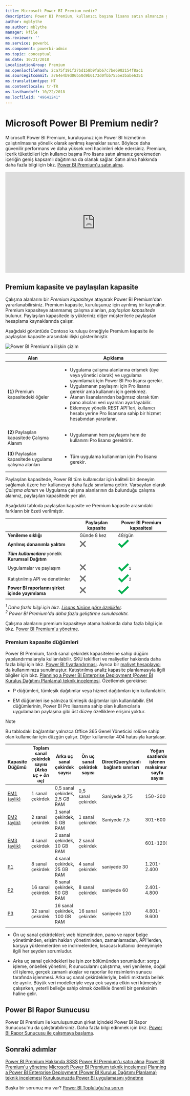 ```yaml
---
title: Microsoft Power BI Premium nedir?
description: Power BI Premium, kullanıcı başına lisans satın almanıza gerektirmeden daha güvenilir performans ve daha yüksek veri hacimleri sunan, kuruluşunuz veya ekibiniz için ayrılmış kapasitedir.
author: mgblythe
ms.author: mblythe
manager: kfile
ms.reviewer: ''
ms.service: powerbi
ms.component: powerbi-admin
ms.topic: conceptual
ms.date: 10/21/2018
LocalizationGroup: Premium
ms.openlocfilehash: 2ca75f191f27bd158b9fab67c7be6902154f8ac1
ms.sourcegitcommit: a764e4b9d06b50d9b6173d0fbb7555e3babe6351
ms.translationtype: HT
ms.contentlocale: tr-TR
ms.lasthandoff: 10/22/2018
ms.locfileid: "49641241"
---
```

# <a name="what-is-microsoft-power-bi-premium"></a>Microsoft Power BI Premium nedir?

Microsoft Power BI Premium, kuruluşunuz için Power BI hizmetinin çalıştırılmasına yönelik olarak ayrılmış kaynaklar sunar. Böylece daha güvenilir performans ve daha yüksek veri hacimleri elde edersiniz. Premium, içerik tüketicileri için kullanıcı başına Pro lisans satın almanız gerekmeden içeriğin geniş kapsamlı dağıtımına da olanak sağlar. Satın alma hakkında daha fazla bilgi için bkz. [Power BI Premium'u satın alma](service-admin-premium-purchase.md).

<iframe width="560" height="315" src="https://www.youtube.com/embed/lNQDkN0GXzU?rel=0&amp;showinfo=0" frameborder="0" allowfullscreen></iframe>

## <a name="premium-capacity-and-shared-capacity"></a>Premium kapasite ve paylaşılan kapasite

Çalışma alanlarını bir *Premium kapasiteye* atayarak Power BI Premium'dan yararlanabilirsiniz. Premium kapasite, kuruluşunuz için ayrılmış bir kaynaktır. Premium kapasiteye atanmamış çalışma alanları, *paylaşılan kapasitede* bulunur. Paylaşılan kapasitede iş yükleriniz diğer müşterilerle paylaşılan hesaplama kaynaklarında çalışır.

Aşağıdaki görüntüde Contoso kuruluşu örneğiyle Premium kapasite ile paylaşılan kapasite arasındaki ilişki gösterilmiştir.

![Power BI Premium'a ilişkin çizim](media/service-premium/premium-chart.png)

| Alan | Açıklama |
| --- | --- |
| **(1)** Premium kapasitedeki öğeler | <ul><li>Uygulama çalışma alanlarına erişmek (üye veya yönetici olarak) ve uygulama yayımlamak için Power BI Pro lisansı gerekir.<li>Uygulamanın paylaşımı için Pro lisansı gerekir ama kullanımı için gerekmez.<li>Atanan lisanslarından bağımsız olarak tüm pano alıcıları veri uyarıları ayarlayabilir.<li>Eklemeye yönelik REST API'leri, kullanıcı hesabı yerine Pro lisansına sahip bir hizmet hesabından yararlanır.</ul> |
| **(2)** Paylaşılan kapasitede Çalışma Alanım | <ul><li>Uygulamanın hem paylaşımı hem de kullanımı Pro lisansı gerektirir.</ul> |
| **(3)** Paylaşılan kapasitede uygulama çalışma alanları | <ul><li>Tüm uygulama kullanımları için Pro lisansı gerekir.</ul>|
| | |

Paylaşılan kapasitede, Power BI tüm kullanıcılar için kaliteli bir deneyim sağlamak üzere her kullanıcıya daha fazla sınırlama getirir. Varsayılan olarak *Çalışma alanım* ve Uygulama çalışma alanlarının da bulunduğu çalışma alanınız, paylaşılan kapasitede yer alır.

Aşağıdaki tabloda paylaşılan kapasite ve Premium kapasite arasındaki farkların bir özeti verilmiştir.

|  | Paylaşılan kapasite | Power BI Premium kapasitesi |
| --- | --- | --- |
| **Yenileme sıklığı** |Günde 8 kez |48/gün |
| **Ayrılmış donanımla yalıtım** |![](media/service-premium/not-available.png "Kullanılamaz") |![](media/service-premium/available.png "Kullanılabilir") |
| ***Tüm kullanıcılara*** yönelik **Kurumsal Dağıtım** | | |
| Uygulamalar ve paylaşım |![](media/service-premium/not-available.png "Kullanılamaz") |![](media/service-premium/available.png "Kullanılabilir")<sup>1</sup> |
| Katıştırılmış API ve denetimler |![](media/service-premium/not-available.png "Kullanılamaz") |![](media/service-premium/available.png "Kullanılabilir")<sup>2</sup> |
| **Power BI raporlarını şirket içinde yayımlama** |![](media/service-premium/not-available.png "Kullanılamaz") |![](media/service-premium/available.png "Kullanılabilir") |
| | | |

*<sup>1</sup> Daha fazla bilgi için bkz. [Lisans türüne göre özellikler](service-features-license-type.md).*  
*<sup>2</sup> Power BI Premium'da daha fazla geliştirme sunulacaktır.*

Çalışma alanlarını premium kapasiteye atama hakkında daha fazla bilgi için bkz. [Power BI Premium'u yönetme](service-admin-premium-manage.md).

<a name="premiumskus"/>

### <a name="premium-capacity-nodes"></a>Premium kapasite düğümleri

Power BI Premium, farklı sanal çekirdek kapasitelerine sahip düğüm yapılandırmalarıyla kullanılabilir. SKU teklifleri ve maliyetler hakkında daha fazla bilgi için bkz. [Power BI fiyatlandırması](https://powerbi.microsoft.com/pricing/). Ayrıca bir [maliyet hesaplayıcı](https://powerbi.microsoft.com/calculator/) da kullanımınıza sunulmuştur. Katıştırılmış analiz kapasite planlamasıyla ilgili bilgiler için bkz. [Planning a Power BI Enterprise Deployment (Power BI Kuruluş Dağıtımı Planlama) teknik incelemesi](https://aka.ms/pbienterprisedeploy). Özetlemek gerekirse:

* P düğümleri, tümleşik dağıtımlar veya hizmet dağıtımları için kullanılabilir.

* EM düğümleri ise yalnızca tümleşik dağıtımlar için kullanılabilir. EM düğümlerinin, Power BI Pro lisansına sahip olan kullanıcılarla uygulamaları paylaşma gibi üst düzey özelliklere erişimi yoktur.

>[!NOTE]
>Bu tablodaki bağlantılar yalnızca Office 365 Genel Yöneticisi rolüne sahip olan kullanıcılar için düzgün çalışır. Diğer kullanıcılar 404 hatasıyla karşılaşır.

| Kapasite Düğümü | Toplam sanal çekirdek sayısı<br/>*(Arka uç + ön uç)* | Arka uç sanal çekirdek sayısı | Ön uç sanal çekirdek sayısı | DirectQuery/canlı bağlantı sınırları | Yoğun saatlerde işlenen maksimum sayfa sayısı | Kullanılabilirlik |
| --- | --- | --- | --- | --- | --- | --- |
| [EM1 (aylık)](https://portal.office.com/SubscriptionDetails?OfferId=4004702D-749C-4F74-BF47-3048F1833780&adminportal=1) |1 sanal çekirdek |0,5 sanal çekirdek, 2,5 GB RAM |0,5 sanal çekirdek |Saniyede 3,75 |150-300 |Kullanılabilir |
| [EM2 (aylık)](https://portal.office.com/SubscriptionDetails?OfferId=4004702D-749C-4F74-BF47-3048F1833780&adminportal=1) |2 sanal çekirdek |1 sanal çekirdek, 5 GB RAM |1 sanal çekirdek |Saniyede 7,5 |301-600 |Kullanılabilir |
| [EM3 (aylık)](https://portal.office.com/SubscriptionDetails?OfferId=4004702D-749C-4F74-BF47-3048F1833780&adminportal=1) |4 sanal çekirdek |2 sanal çekirdek, 10 GB RAM |2 sanal çekirdek | |601-1200 |Kullanılabilir |
| [P1](https://portal.office.com/SubscriptionDetails?OfferId=b3ec5615-cc11-48de-967d-8d79f7cb0af1&adminportal=1) |8 sanal çekirdek |4 sanal çekirdek, 25 GB RAM |4 sanal çekirdek |saniyede 30 |1.201-2.400 |Kullanılabilir ([aylık](https://portal.office.com/SubscriptionDetails?OfferId=E4C8EDD3-74A1-4D42-A738-C647972FBE81&adminportal=1) olarak da sunulur) |
| [P2](https://portal.office.com/SubscriptionDetails?OfferId=062F2AA7-B4BC-4B0E-980F-2072102D8605&adminportal=1) |16 sanal çekirdek |8 sanal çekirdek, 50 GB RAM |8 sanal çekirdek |saniyede 60 |2.401-4.800 |Kullanılabilir |
| [P3](https://portal.office.com/SubscriptionDetails?OfferId=40c7d673-375c-42a1-84ca-f993a524fed0&adminportal=1) |32 sanal çekirdek |16 sanal çekirdek, 100 GB RAM |16 sanal çekirdek |saniyede 120 |4.801-9.600 |Kullanılabilir |
| | | | | | | |

* Ön uç sanal çekirdekleri; web hizmetinden, pano ve rapor belge yönetiminden, erişim hakları yönetiminden, zamanlamadan, API'lerden, karşıya yüklemelerden ve indirmelerden, kısacası kullanıcı deneyimiyle ilgili her şeyden sorumludur.

* Arka uç sanal çekirdekleri ise işin zor bölümünden sorumludur: sorgu işleme, önbellek yönetimi, R sunucularını çalıştırma, veri yenileme, doğal dil işleme, gerçek zamanlı akışlar ve raporlar ile resimlerin sunucu tarafında işlenmesi. Arka uç sanal çekirdekleriyle, belirli miktarda bellek de ayrılır. Büyük veri modelleriyle veya çok sayıda etkin veri kümesiyle çalışırken, yeterli belleğe sahip olmak özellikle önemli bir gereksinim haline gelir.

## <a name="power-bi-report-server"></a>Power BI Rapor Sunucusu

Power BI Premium ile kuruluşunuzun şirket içindeki Power BI Rapor Sunucusu'nu da çalıştırabilirsiniz. Daha fazla bilgi edinmek için bkz. [Power BI Rapor Sunucusu ile çalışmaya başlama](report-server/get-started.md).

## <a name="next-steps"></a>Sonraki adımlar

[Power BI Premium Hakkında SSSS](service-premium-faq.md)
[Power BI Premium'u satın alma](service-admin-premium-purchase.md)
[Power BI Premium'u yönetme](service-admin-premium-manage.md)
[Microsoft Power BI Premium teknik incelemesi](https://aka.ms/pbipremiumwhitepaper)
[Planning a Power BI Enterprise Deployment (Power BI Kuruluş Dağıtımı Planlama) teknik incelemesi](https://aka.ms/pbienterprisedeploy)
[Kuruluşunuzda Power BI uygulamasını yönetme](service-admin-administering-power-bi-in-your-organization.md)

Başka bir sorunuz mu var? [Power BI Topluluğu'na sorun](https://community.powerbi.com/)
